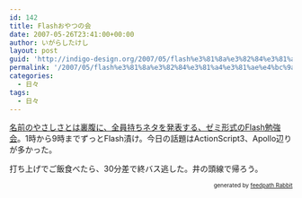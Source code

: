 ```yaml
---
id: 142
title: Flashおやつの会
date: 2007-05-26T23:41:00+00:00
author: いがらしたけし
layout: post
guid: 'http://indigo-design.org/2007/05/flash%e3%81%8a%e3%82%84%e3%81%a4%e3%81%ae%e4%bc%9a/'
permalink: '/2007/05/flash%e3%81%8a%e3%82%84%e3%81%a4%e3%81%ae%e4%bc%9a/'
categories:
  - 日々
tags:
  - 日々
---
```

<p><a href="http://mixi.jp/view_event.pl?id=17601129&amp;comm_id=99867">名前のやさしさとは裏腹に、全員持ちネタを発表する、ゼミ形式のFlash勉強会</a>。1時から9時までずっとFlash漬け。今日の話題はActionScript3、Apollo辺りが多かった。</p><p>打ち上げでご飯食べたら、30分差で終バス逃した。井の頭線で帰ろう。</p><!--feedpath info start--><div style="text-align: right;font-size: 10px">&nbsp;&nbsp;<span>generated by <a href="http://feedpath.jp" title="feedpath Rabbit" target="_blank">feedpath Rabbit</a></span></div><!--feedpath info end-->